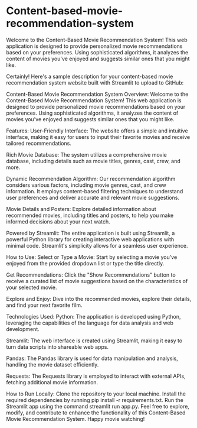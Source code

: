 # Content-based-movie-recommendation-system
Welcome to the Content-Based Movie Recommendation System! This web application is designed to provide personalized movie recommendations based on your preferences. Using sophisticated algorithms, it analyzes the content of movies you've enjoyed and suggests similar ones that you might like.

Certainly! Here's a sample description for your content-based movie recommendation system website built with Streamlit to upload to GitHub:

Content-Based Movie Recommendation System
Overview:
Welcome to the Content-Based Movie Recommendation System! This web application is designed to provide personalized movie recommendations based on your preferences. Using sophisticated algorithms, it analyzes the content of movies you've enjoyed and suggests similar ones that you might like.

Features:
User-Friendly Interface: The website offers a simple and intuitive interface, making it easy for users to input their favorite movies and receive tailored recommendations.

Rich Movie Database: The system utilizes a comprehensive movie database, including details such as movie titles, genres, cast, crew, and more.

Dynamic Recommendation Algorithm: Our recommendation algorithm considers various factors, including movie genres, cast, and crew information. It employs content-based filtering techniques to understand user preferences and deliver accurate and relevant movie suggestions.

Movie Details and Posters: Explore detailed information about recommended movies, including titles and posters, to help you make informed decisions about your next watch.

Powered by Streamlit: The entire application is built using Streamlit, a powerful Python library for creating interactive web applications with minimal code. Streamlit's simplicity allows for a seamless user experience.

How to Use:
Select or Type a Movie: Start by selecting a movie you've enjoyed from the provided dropdown list or type the title directly.

Get Recommendations: Click the "Show Recommendations" button to receive a curated list of movie suggestions based on the characteristics of your selected movie.

Explore and Enjoy: Dive into the recommended movies, explore their details, and find your next favorite film.

Technologies Used:
Python: The application is developed using Python, leveraging the capabilities of the language for data analysis and web development.

Streamlit: The web interface is created using Streamlit, making it easy to turn data scripts into shareable web apps.

Pandas: The Pandas library is used for data manipulation and analysis, handling the movie dataset efficiently.

Requests: The Requests library is employed to interact with external APIs, fetching additional movie information.

How to Run Locally:
Clone the repository to your local machine.
Install the required dependencies by running pip install -r requirements.txt.
Run the Streamlit app using the command streamlit run app.py.
Feel free to explore, modify, and contribute to enhance the functionality of this Content-Based Movie Recommendation System. Happy movie watching!

